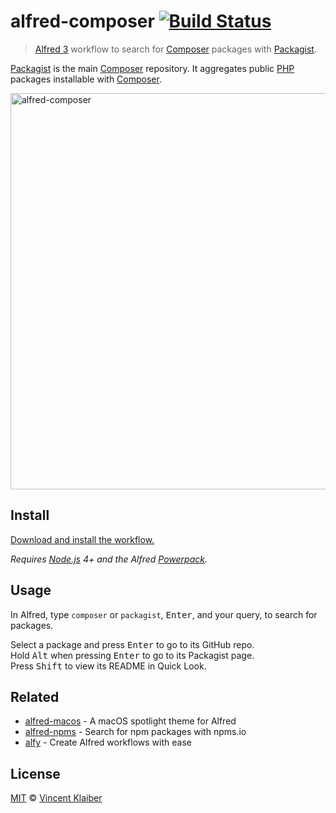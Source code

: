 # alfred-composer [![Build Status](https://img.shields.io/travis/vinkla/alfred-composer/master.svg?style=flat)](https://travis-ci.org/vinkla/alfred-composer)

> [Alfred 3](https://www.alfredapp.com) workflow to search for [Composer](https://getcomposer.org/) packages with [Packagist](https://packagist.org/).

[Packagist](https://packagist.org/) is the main [Composer](https://getcomposer.org/) repository. It aggregates public [PHP](https://secure.php.net/) packages installable with [Composer](https://getcomposer.org/).

<img alt="alfred-composer" src="https://cloud.githubusercontent.com/assets/499192/18121666/f3238bfa-6f65-11e6-8be9-2b3ad0b5100d.png" width="634">

## Install

[Download and install the workflow.](https://github.com/vinkla/alfred-composer/releases/download/1.0.0/composer.alfredworkflow)

*Requires [Node.js](https://nodejs.org) 4+ and the Alfred [Powerpack](https://www.alfredapp.com/powerpack/).*


## Usage

In Alfred, type `composer` or `packagist`, <kbd>Enter</kbd>, and your query, to search for packages.

Select a package and press <kbd>Enter</kbd> to go to its GitHub repo.<br>
Hold <kbd>Alt</kbd> when pressing <kbd>Enter</kbd> to go to its Packagist page.<br>
Press <kbd>Shift</kbd> to view its README in Quick Look.


## Related

- [alfred-macos](https://github.com/vinkla/alfred-macos) - A macOS spotlight theme for Alfred
- [alfred-npms](https://github.com/sindresorhus/alfred-npms) - Search for npm packages with npms.io
- [alfy](https://github.com/sindresorhus/alfy) - Create Alfred workflows with ease


## License

[MIT](LICENSE) © [Vincent Klaiber](https://vinkla.com)
